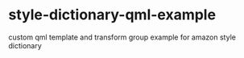 # style-dictionary-qml-example
custom qml template and transform group example for amazon style dictionary
